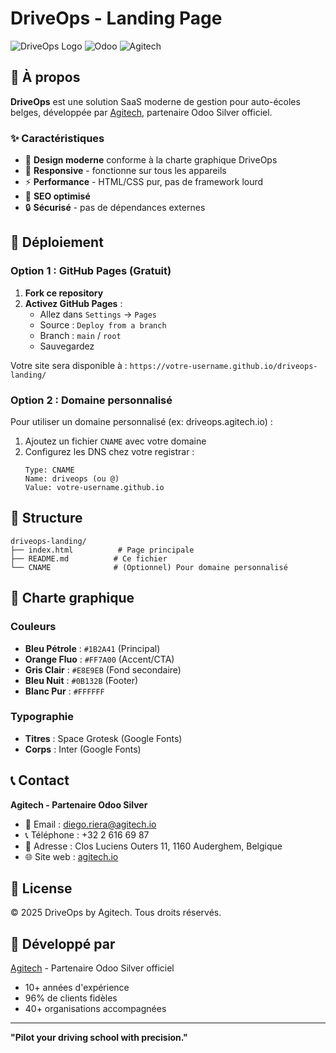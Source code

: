 # DriveOps - Landing Page

![DriveOps Logo](https://img.shields.io/badge/DriveOps-Auto%20%C3%89cole-FF7A00?style=for-the-badge)
![Odoo](https://img.shields.io/badge/Powered%20by-Odoo-875A7B?style=for-the-badge)
![Agitech](https://img.shields.io/badge/By-Agitech-1B2A41?style=for-the-badge)

## 🚗 À propos

**DriveOps** est une solution SaaS moderne de gestion pour auto-écoles belges, développée par [Agitech](https://agitech.io), partenaire Odoo Silver officiel.

### ✨ Caractéristiques

- 🎨 **Design moderne** conforme à la charte graphique DriveOps
- 📱 **Responsive** - fonctionne sur tous les appareils
- ⚡ **Performance** - HTML/CSS pur, pas de framework lourd
- 🎯 **SEO optimisé**
- 🔒 **Sécurisé** - pas de dépendances externes

## 🚀 Déploiement

### Option 1 : GitHub Pages (Gratuit)

1. **Fork ce repository**
2. **Activez GitHub Pages** :
   - Allez dans `Settings` → `Pages`
   - Source : `Deploy from a branch`
   - Branch : `main` / `root`
   - Sauvegardez

Votre site sera disponible à : `https://votre-username.github.io/driveops-landing/`

### Option 2 : Domaine personnalisé

Pour utiliser un domaine personnalisé (ex: driveops.agitech.io) :

1. Ajoutez un fichier `CNAME` avec votre domaine
2. Configurez les DNS chez votre registrar :
   ```
   Type: CNAME
   Name: driveops (ou @)
   Value: votre-username.github.io
   ```

## 📁 Structure

```
driveops-landing/
├── index.html          # Page principale
├── README.md          # Ce fichier
└── CNAME              # (Optionnel) Pour domaine personnalisé
```

## 🎨 Charte graphique

### Couleurs
- **Bleu Pétrole** : `#1B2A41` (Principal)
- **Orange Fluo** : `#FF7A00` (Accent/CTA)
- **Gris Clair** : `#E8E9EB` (Fond secondaire)
- **Bleu Nuit** : `#0B132B` (Footer)
- **Blanc Pur** : `#FFFFFF`

### Typographie
- **Titres** : Space Grotesk (Google Fonts)
- **Corps** : Inter (Google Fonts)

## 📞 Contact

**Agitech - Partenaire Odoo Silver**

- 📧 Email : [diego.riera@agitech.io](mailto:diego.riera@agitech.io)
- 📞 Téléphone : +32 2 616 69 87
- 📍 Adresse : Clos Luciens Outers 11, 1160 Auderghem, Belgique
- 🌐 Site web : [agitech.io](https://agitech.io)

## 📄 License

© 2025 DriveOps by Agitech. Tous droits réservés.

## 🤝 Développé par

[Agitech](https://agitech.io) - Partenaire Odoo Silver officiel
- 10+ années d'expérience
- 96% de clients fidèles
- 40+ organisations accompagnées

---

**"Pilot your driving school with precision."**
